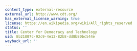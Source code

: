 ```yaml
---
content_type: external-resource
external_url: http://www.cdt.org/
has_external_license_warning: true
license: https://en.wikipedia.org/wiki/All_rights_reserved
status: ''
title: Center for Democracy and Technology
uid: 8b21807c-92c9-4e12-82b8-dd8b80bc544e
wayback_url: ''
---
```

